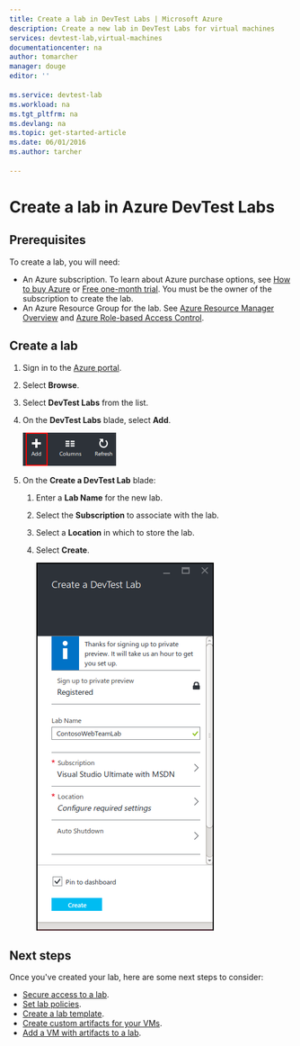 ```yaml
---
title: Create a lab in DevTest Labs | Microsoft Azure
description: Create a new lab in DevTest Labs for virtual machines
services: devtest-lab,virtual-machines
documentationcenter: na
author: tomarcher
manager: douge
editor: ''

ms.service: devtest-lab
ms.workload: na
ms.tgt_pltfrm: na
ms.devlang: na
ms.topic: get-started-article
ms.date: 06/01/2016
ms.author: tarcher

---
```

# Create a lab in Azure DevTest Labs
## Prerequisites
To create a lab, you will need:

* An Azure subscription. To learn about Azure purchase options, see [How to buy Azure](https://azure.microsoft.com/pricing/purchase-options/) or [Free one-month trial](https://azure.microsoft.com/pricing/free-trial/). You must be the owner of the subscription to create the lab.
* An Azure Resource Group for the lab. See [Azure Resource Manager Overview](../resource-group-overview.md) and [Azure Role-based Access Control](../active-directory/role-based-access-control-configure.md).

## Create a lab
1. Sign in to the [Azure portal](http://go.microsoft.com/fwlink/p/?LinkID=525040).
2. Select **Browse**.
3. Select **DevTest Labs** from the list.
4. On the **DevTest Labs** blade, select **Add**.
   
    ![Add a lab](./media/devtest-lab-create-lab/add-lab-button.png)
5. On the **Create a DevTest Lab** blade:
   
   1. Enter a **Lab Name** for the new lab.
   2. Select the **Subscription** to associate with the lab.
   3. Select a **Location** in which to store the lab.
   4. Select **Create**.
      
      ![Create a lab blade](./media/devtest-lab-create-lab/create-devtestlab-blade.png)

## Next steps
Once you've created your lab, here are some next steps to consider:

* [Secure access to a lab](devtest-lab-add-devtest-user.md).
* [Set lab policies](devtest-lab-set-lab-policy.md).
* [Create a lab template](devtest-lab-create-template.md).
* [Create custom artifacts for your VMs](devtest-lab-artifact-author.md).
* [Add a VM with artifacts to a lab](devtest-lab-add-vm-with-artifacts.md).

